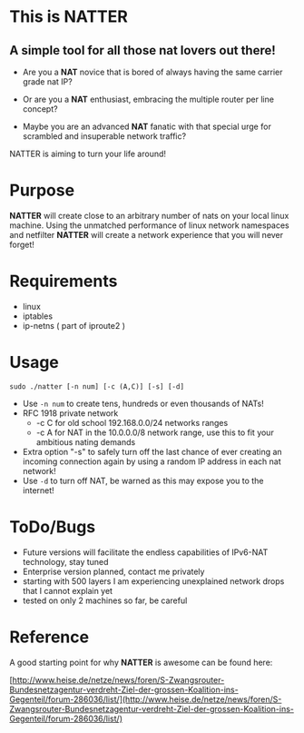 This is NATTER
======

A simple tool for all those nat lovers out there!
----

+ Are you a **NAT** novice that is bored of always having the same carrier grade nat IP?

+ Or are you a **NAT** enthusiast, embracing the multiple router per line concept?

+ Maybe you are an advanced **NAT** fanatic with that special urge for scrambled and insuperable network traffic?

NATTER is aiming to turn your life around!


Purpose
=======

**NATTER** will create close to an arbitrary number of nats on your local linux
machine. Using the unmatched performance of linux network namespaces and
netfilter **NATTER** will create a network experience that you will never forget!


Requirements
============

+ linux
+ iptables
+ ip-netns ( part of iproute2 )


Usage
=====

    sudo ./natter [-n num] [-c (A,C)] [-s] [-d]

+ Use `-n num` to create tens, hundreds or even thousands of NATs!
+ RFC 1918 private network
  - -c C for old school 192.168.0.0/24 networks ranges
  - -c A for NAT in the 10.0.0.0/8 network range, use this to fit your ambitious nating demands
+ Extra option "-s" to safely turn off the last chance of ever creating an incoming connection again by using a random IP address in each nat network!
+ Use `-d` to turn off NAT, be warned as this may expose you to the internet!


ToDo/Bugs
=========

+ Future versions will facilitate the endless capabilities of IPv6-NAT technology, stay tuned
+ Enterprise version planned, contact me privately
+ starting with 500 layers I am experiencing unexplained network drops that I cannot explain yet
+ tested on only 2 machines so far, be careful

Reference
=========

A good starting point for why **NATTER** is awesome can be found here:

[http://www.heise.de/netze/news/foren/S-Zwangsrouter-Bundesnetzagentur-verdreht-Ziel-der-grossen-Koalition-ins-Gegenteil/forum-286036/list/](http://www.heise.de/netze/news/foren/S-Zwangsrouter-Bundesnetzagentur-verdreht-Ziel-der-grossen-Koalition-ins-Gegenteil/forum-286036/list/)
